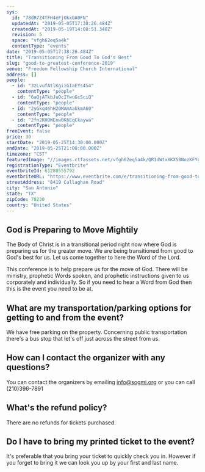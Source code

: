 ```yaml
---
sys:
  id: "78dR7Z4TFH4eFjOkxGA0FN"
  updatedAt: "2019-05-05T17:38:26.484Z"
  createdAt: "2019-05-19T14:08:51.348Z"
  revision: 5
  space: "vfgh62eq5a4k"
  contentType: "events"
date: "2019-05-05T17:38:26.484Z"
title: "Transitioning From Good To God's Best"
slug: "good-to-greatest-conference-2019"
venue: "Freedom Fellowship Church International"
address: []
people:
  - id: "3zLvufAtlKgiiGIaEYs4S4"
    contentType: "people"
  - id: "6aQjATkbJuOcIYwuGcSciQ"
    contentType: "people"
  - id: "2yGkq46hH20MAmAakkmA60"
    contentType: "people"
  - id: "2fn2KHOWEow0K6EqCkaywa"
    contentType: "people"
freeEvent: false
price: 30
startDate: "2019-05-25T14:30:00.000Z"
endDate: "2019-05-25T21:00:00.000Z"
timezone: "CST"
featuredImage: "//images.ctfassets.net/vfgh62eq5a4k/QR1dWtxXKXS8NozKFYglQ/566c9ba92103ea1ffb93e14befaf5f2d/transitioning_from_good_to_god_s_best_event_banner.jpg"
registrationType: "Eventbrite"
eventbriteId: 61280555792
eventbriteURL: "https://www.eventbrite.com/e/transitioning-from-good-to-greatest-tickets-61280555792"
streetAddress: "8419 Callaghan Road"
city: "San Antonio"
state: "TX"
zipCode: 78230
country: "United States"
---
```


## God is Preparing to Move Mightily

The Body of Christ is in a transitional period right now where God is preparing us for the greater move. We are being transitioned from good to God's best for us. Let us come together to here the Word of the Lord.

This conference is to help prepare us for the move of God. There will be ministry, prophetic Words spoken, and prophetic instructions given to us corporately and individually. So if you need to hear a Word from God then this is the event you need to be at.

<faq>

## What are my transportation/parking options for getting to and from the event?

We have free parking on the property. Concerning public transportation there's a bus stop that let's off just across the street from us.

## How can I contact the organizer with any questions?

You can contact the organizers by emailing info@sogmi.org or you can call (210)396-7891

## What's the refund policy?

There are no refunds for tickets purchased.

## Do I have to bring my printed ticket to the event?

It's preferable that you bring your ticket to quickly check you in. However if you forget to bring it we can look you up by your first and last name.